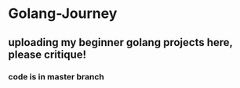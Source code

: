 # Golang-Journey
## uploading my beginner golang projects here, please critique!
### code is in master branch
